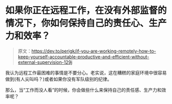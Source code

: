 # 如果你正在远程工作，在没有外部监督的情况下，你如何保持自己的责任心、生产力和效率？

> 原文：<https://dev.to/perigk/if-you-are-working-remotely-how-to-keep-yourself-accountable-productive-and-efficient-without-external-supervision-129j>

我认为远程工作最困难的事情是不要分心。老实说，这在糟糕的家庭环境中很容易做到(有人尖叫吗？)或者如果你没有军队级别的纪律。

那么，当“工作而没人看”的时候，你会做些什么来保持自己的责任感、生产力和效率呢？